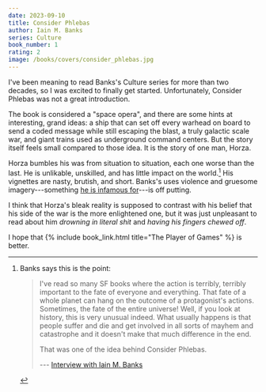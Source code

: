 ```yaml
---
date: 2023-09-10
title: Consider Phlebas
author: Iain M. Banks
series: Culture
book_number: 1
rating: 2
image: /books/covers/consider_phlebas.jpg
---
```


I've been meaning to read Banks's Culture series for more than two decades, so
I was excited to finally get started. Unfortunately, <span class="book-title">
Consider Phlebas</span> was not a great introduction.

The book is considered a "space opera", and there are some hints at
interesting, grand ideas: a ship that can set off every warhead on board to
send a coded message while still escaping the blast, a truly galactic scale
war, and giant trains used as underground command centers. But the story
itself feels small compared to those idea. It is the story of one man, Horza.

Horza bumbles his was from situation to situation, each one worse than the
last. He is unlikable, unskilled, and has little impact on the world.[^banks]
His vignettes are nasty, brutish, and short. Banks's uses violence and
gruesome imagery---something [he is infamous for][wasp]---is off putting.

[wasp]: https://en.wikipedia.org/wiki/The_Wasp_Factory

[^banks]:
    Banks says this is the point:

    >  I've read so many SF books where the action is terribly, terribly
    >  important to the fate of everyone and everything. That fate of a whole
    >  planet can hang on the outcome of a protagonist's actions. Sometimes,
    >  the fate of the entire universe! Well, if you look at history, this is
    >  very unusual indeed. What usually happens is that people suffer and die
    >  and get involved in all sorts of mayhem and catastrophe and it doesn't
    >  make that much difference in the end.
    >
    > That was one of the idea behind <span class="book-title">Consider
    > Phlebas</span>.
    >
    > --- [Interview with Iain M. Banks][int]

[int]: https://web.archive.org/web/20071223184232/http://homepages.compuserve.de/Mostral/interviews/starlog94.htm

I think that Horza's bleak reality is supposed to contrast with his belief
that his side of the war is the more enlightened one, but it was just
unpleasant to read about him _drowning in literal shit_ and _having his
fingers chewed off_.

I hope that {% include book_link.html title="The Player of Games" %} is
better.
